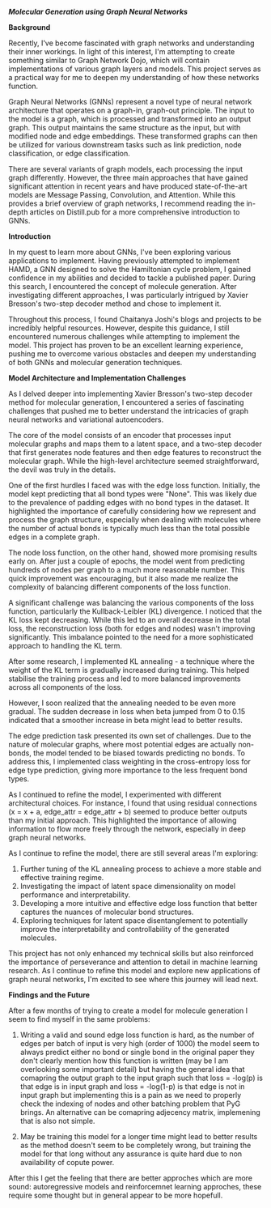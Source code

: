 ***Molecular Generation using Graph Neural Networks***

**Background**

Recently, I've become fascinated with graph networks and understanding their inner workings. In light of this interest, I'm attempting to create something similar to Graph Network Dojo, which will contain implementations of various graph layers and models. This project serves as a practical way for me to deepen my understanding of how these networks function.

Graph Neural Networks (GNNs) represent a novel type of neural network architecture that operates on a graph-in, graph-out principle. The input to the model is a graph, which is processed and transformed into an output graph. This output maintains the same structure as the input, but with modified node and edge embeddings. These transformed graphs can then be utilized for various downstream tasks such as link prediction, node classification, or edge classification.

There are several variants of graph models, each processing the input graph differently. However, the three main approaches that have gained significant attention in recent years and have produced state-of-the-art models are Message Passing, Convolution, and Attention. While this provides a brief overview of graph networks, I recommend reading the in-depth articles on Distill.pub for a more comprehensive introduction to GNNs.

**Introduction**

In my quest to learn more about GNNs, I've been exploring various applications to implement. Having previously attempted to implement HAMD, a GNN designed to solve the Hamiltonian cycle problem, I gained confidence in my abilities and decided to tackle a published paper. During this search, I encountered the concept of molecule generation. After investigating different approaches, I was particularly intrigued by Xavier Bresson's two-step decoder method and chose to implement it.

Throughout this process, I found Chaitanya Joshi's blogs and projects to be incredibly helpful resources. However, despite this guidance, I still encountered numerous challenges while attempting to implement the model. This project has proven to be an excellent learning experience, pushing me to overcome various obstacles and deepen my understanding of both GNNs and molecular generation techniques.

**Model Architecture and Implementation Challenges**

As I delved deeper into implementing Xavier Bresson's two-step decoder method for molecular generation, I encountered a series of fascinating challenges that pushed me to better understand the intricacies of graph neural networks and variational autoencoders.

The core of the model consists of an encoder that processes input molecular graphs and maps them to a latent space, and a two-step decoder that first generates node features and then edge features to reconstruct the molecular graph. While the high-level architecture seemed straightforward, the devil was truly in the details.

One of the first hurdles I faced was with the edge loss function. Initially, the model kept predicting that all bond types were "None". This was likely due to the prevalence of padding edges with no bond types in the dataset. It highlighted the importance of carefully considering how we represent and process the graph structure, especially when dealing with molecules where the number of actual bonds is typically much less than the total possible edges in a complete graph.

The node loss function, on the other hand, showed more promising results early on. After just a couple of epochs, the model went from predicting hundreds of nodes per graph to a much more reasonable number. This quick improvement was encouraging, but it also made me realize the complexity of balancing different components of the loss function.

A significant challenge was balancing the various components of the loss function, particularly the Kullback-Leibler (KL) divergence. I noticed that the KL loss kept decreasing. While this led to an overall decrease in the total loss, the reconstruction loss (both for edges and nodes) wasn't improving significantly. This imbalance pointed to the need for a more sophisticated approach to handling the KL term.

After some research, I implemented KL annealing - a technique where the weight of the KL term is gradually increased during training. This helped stabilise the training process and led to more balanced improvements across all components of the loss.

However, I soon realized that the annealing needed to be even more gradual. The sudden decrease in loss when beta jumped from 0 to 0.15 indicated that a smoother increase in beta might lead to better results.

The edge prediction task presented its own set of challenges. Due to the nature of molecular graphs, where most potential edges are actually non-bonds, the model tended to be biased towards predicting no bonds. To address this, I implemented class weighting in the cross-entropy loss for edge type prediction, giving more importance to the less frequent bond types.

As I continued to refine the model, I experimented with different architectural choices. For instance, I found that using residual connections (x = x + a, edge_attr = edge_attr + b) seemed to produce better outputs than my initial approach. This highlighted the importance of allowing information to flow more freely through the network, especially in deep graph neural networks.

As I continue to refine the model, there are still several areas I'm exploring:

1. Further tuning of the KL annealing process to achieve a more stable and effective training regime.
2. Investigating the impact of latent space dimensionality on model performance and interpretability.
3. Developing a more intuitive and effective edge loss function that better captures the nuances of molecular bond structures.
4. Exploring techniques for latent space disentanglement to potentially improve the interpretability and controllability of the generated molecules.

This project has not only enhanced my technical skills but also reinforced the importance of perseverance and attention to detail in machine learning research. As I continue to refine this model and explore new applications of graph neural networks, I'm excited to see where this journey will lead next.

**Findings and the Future**

After a few months of trying to create a model for molecule generation I seem to find myself in the same problems:

1. Writing a valid and sound edge loss function is hard, as the number of edges per batch of input is very high (order of 1000) the model seem to always predict either no bond or single bond in the original paper they don't clearly mention how this function is written (may be I am overlooking some important detail) but having the general idea that comapring the output graph to the input graph such that 
loss = -log(p) is that edge is in input graph and loss = -log(1-p) is that edge is not in input graph but implementing this is a pain as we need to properly check the indexing of nodes and other batching problem that PyG brings. An alternative can be comapring adjecency matrix, implemening that is also not simple.

2. May be training this model for a longer time might lead to better results as the method doesn't seem to be completely wrong, but training the model for that long without any assurance is quite hard due to non availability of copute power.
 
After this I get the feeling that there are better approches which are more sound: autoregressive models and reinforcemnet learning approches, these require some thought but in general appear to be more hopefull.
